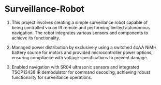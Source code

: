# Surveillance-Robot
1. This project involves creating a simple surveillance robot capable of being controlled via an IR remote and performing limited autonomous navigation. The robot integrates various sensors and components to achieve its functionality.
2. Managed power distribution by exclusively using a switched 4xAA NiMH battery source for motors and provided microcontroller power options, ensuring compliance with voltage specifications to prevent damage.

4. Enabled navigation with SR04 ultrasonic sensors and integrated TSOP13438 IR demodulator for command decoding, achieving robust functionality for surveillance operations.



